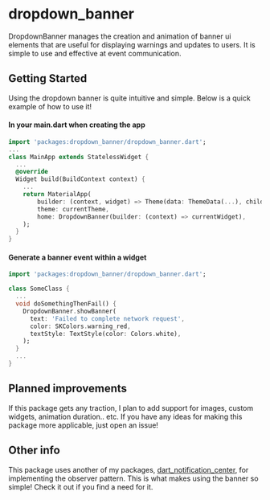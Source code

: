 # dropdown_banner
DropdownBanner manages the creation and animation of banner ui elements
that are useful for displaying warnings and updates to users. It is simple to use and effective at event communication.

## Getting Started
Using the dropdown banner is quite intuitive and simple. Below is a quick example of how to use it!

#### In your main.dart when creating the app
```dart
import 'packages:dropdown_banner/dropdown_banner.dart';
...
class MainApp extends StatelessWidget {
  ...
  @override
  Widget build(BuildContext context) {
    ...
    return MaterialApp(
        builder: (context, widget) => Theme(data: ThemeData(...), child: widget),
        theme: currentTheme,
        home: DropdownBanner(builder: (context) => currentWidget),
    );
  }
}
```

#### Generate a banner event within a widget
```dart
import 'packages:dropdown_banner/dropdown_banner.dart';

class SomeClass {
  ...
  void doSomethingThenFail() {
    DropdownBanner.showBanner(
      text: 'Failed to complete network request',
      color: SKColors.warning_red,
      textStyle: TextStyle(color: Colors.white),
    );
  }
  ...
}
```

## Planned improvements
If this package gets any traction, I plan to add support for images, custom widgets, animation duration.. etc. If you have any ideas for making this package more applicable, just open an issue!

## Other info
This package uses another of my packages, [dart_notification_center](https://pub.dev/packages/dart_notification_center), for implementing the observer pattern. This is what makes using the banner so simple! Check it out if you find a need for it.
